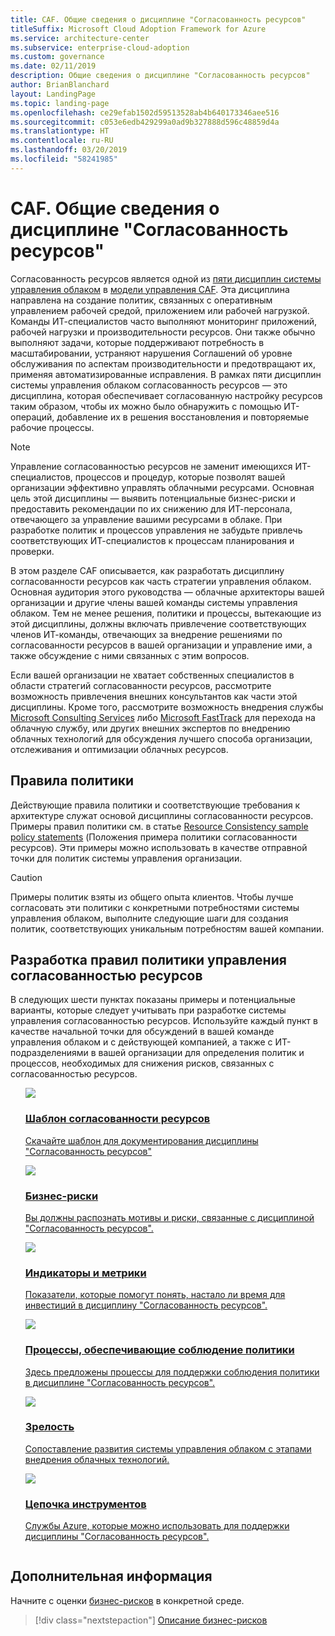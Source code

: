 ```yaml
---
title: CAF. Общие сведения о дисциплине "Согласованность ресурсов"
titleSuffix: Microsoft Cloud Adoption Framework for Azure
ms.service: architecture-center
ms.subservice: enterprise-cloud-adoption
ms.custom: governance
ms.date: 02/11/2019
description: Общие сведения о дисциплине "Согласованность ресурсов"
author: BrianBlanchard
layout: LandingPage
ms.topic: landing-page
ms.openlocfilehash: ce29efab1502d59513528ab4b640173346aee516
ms.sourcegitcommit: c053e6edb429299a0ad9b327888d596c48859d4a
ms.translationtype: HT
ms.contentlocale: ru-RU
ms.lasthandoff: 03/20/2019
ms.locfileid: "58241985"
---
```

# <a name="caf-resource-consistency-discipline-overview"></a>CAF. Общие сведения о дисциплине "Согласованность ресурсов"

Согласованность ресурсов является одной из [пяти дисциплин системы управления облаком](../governance-disciplines.md) в [модели управления CAF](../overview.md). Эта дисциплина направлена на создание политик, связанных с оперативным управлением рабочей средой, приложением или рабочей нагрузкой. Команды ИТ-специалистов часто выполняют мониторинг приложений, рабочей нагрузки и производительности ресурсов. Они также обычно выполняют задачи, которые поддерживают потребность в масштабировании, устраняют нарушения Соглашений об уровне обслуживания по аспектам производительности и предотвращают их, применяя автоматизированные исправления. В рамках пяти дисциплин системы управления облаком согласованность ресурсов — это дисциплина, которая обеспечивает согласованную настройку ресурсов таким образом, чтобы их можно было обнаружить с помощью ИТ-операций, добавление их в решения восстановления и повторяемые рабочие процессы.

> [!NOTE]
> Управление согласованностью ресурсов не заменит имеющихся ИТ-специалистов, процессов и процедур, которые позволят вашей организации эффективно управлять облачными ресурсами. Основная цель этой дисциплины — выявить потенциальные бизнес-риски и предоставить рекомендации по их снижению для ИТ-персонала, отвечающего за управление вашими ресурсами в облаке. При разработке политик и процессов управления не забудьте привлечь соответствующих ИТ-специалистов к процессам планирования и проверки.

В этом разделе CAF описывается, как разработать дисциплину согласованности ресурсов как часть стратегии управления облаком. Основная аудитория этого руководства — облачные архитекторы вашей организации и другие члены вашей команды системы управления облаком. Тем не менее решения, политики и процессы, вытекающие из этой дисциплины, должны включать привлечение соответствующих членов ИТ-команды, отвечающих за внедрение решениями по согласованности ресурсов в вашей организации и управление ими, а также обсуждение с ними связанных с этим вопросов.

Если вашей организации не хватает собственных специалистов в области стратегий согласованности ресурсов, рассмотрите возможность привлечения внешних консультантов как части этой дисциплины. Кроме того, рассмотрите возможность внедрения службы [Microsoft Consulting Services](https://www.microsoft.com/enterprise/services) либо [Microsoft FastTrack](https://azure.microsoft.com/programs/azure-fasttrack) для перехода на облачную службу, или других внешних экспертов по внедрению облачных технологий для обсуждения лучшего способа организации, отслеживания и оптимизации облачных ресурсов.

## <a name="policy-statements"></a>Правила политики

Действующие правила политики и соответствующие требования к архитектуре служат основой дисциплины согласованности ресурсов. Примеры правил политики см. в статье [Resource Consistency sample policy statements](./policy-statements.md) (Положения примера политики согласованности ресурсов). Эти примеры можно использовать в качестве отправной точки для политик системы управления организации.

> [!CAUTION]
> Примеры политик взяты из общего опыта клиентов. Чтобы лучше согласовать эти политики с конкретными потребностями системы управления облаком, выполните следующие шаги для создания политик, соответствующих уникальным потребностям вашей компании.

## <a name="developing-resource-consistency-governance-policy-statements"></a>Разработка правил политики управления согласованностью ресурсов

В следующих шести пунктах показаны примеры и потенциальные варианты, которые следует учитывать при разработке системы управления согласованностью ресурсов. Используйте каждый пункт в качестве начальной точки для обсуждений в вашей команде управления облаком и с действующей компанией, а также с ИТ-подразделениями в вашей организации для определения политик и процессов, необходимых для снижения рисков, связанных с согласованностью ресурсов.

<!-- markdownlint-disable MD033 -->

<ul class="panelContent cardsE">
<li style="display: flex; flex-direction: column;">
    <a href="./template.md">
        <div class="cardSize">
            <div class="cardPadding" >
                <div class="card" >
                    <div class="cardImageOuter">
                        <div class="cardImage">
                            <img src="../../_images/governance/process-template.png" class="x-hidden-focus"/>
                        </div>
                    </div>
                    <div class="cardText" style="padding-left:0px;">
                        <h3>Шаблон согласованности ресурсов</h3>
                        <p class="x-hidden-focus">Скачайте шаблон для документирования дисциплины "Согласованность ресурсов"</p>
                    </div>
                </div>
            </div>
        </div>
    </a>
</li><li style="display: flex; flex-direction: column;">
    <a href="./business-risks.md">
        <div class="cardSize">
            <div class="cardPadding" >
                <div class="card" >
                    <div class="cardImageOuter">
                        <div class="cardImage">
                            <img src="../../_images/governance/process-risks.png" class="x-hidden-focus"/>
                        </div>
                    </div>
                    <div class="cardText" style="padding-left:0px;">
                        <h3>Бизнес-риски</h3>
                        <p class="x-hidden-focus">Вы должны распознать мотивы и риски, связанные с дисциплиной "Согласованность ресурсов".</p>
                    </div>
                </div>
            </div>
        </div>
    </a>
</li>
<li style="display: flex; flex-direction: column;">
    <a href="./metrics-tolerance.md">
        <div class="cardSize">
            <div class="cardPadding" >
                <div class="card" >
                    <div class="cardImageOuter">
                        <div class="cardImage">
                            <img src="../../_images/governance/process-metrics.png" class="x-hidden-focus"/>
                        </div>
                    </div>
                    <div class="cardText" style="padding-left:0px;">
                        <h3>Индикаторы и метрики</h3>
                        <p class="x-hidden-focus">Показатели, которые помогут понять, настало ли время для инвестиций в дисциплину "Согласованность ресурсов".</p>
                    </div>
                </div>
            </div>
        </div>
    </a>
</li>
<li style="display: flex; flex-direction: column;">
    <a href="./compliance-processes.md">
        <div class="cardSize">
            <div class="cardPadding" >
                <div class="card" >
                    <div class="cardImageOuter">
                        <div class="cardImage">
                            <img src="../../_images/governance/process-enforce.png" class="x-hidden-focus"/>
                        </div>
                    </div>
                    <div class="cardText" style="padding-left:0px;">
                        <h3>Процессы, обеспечивающие соблюдение политики</h3>
                        <p class="x-hidden-focus">Здесь предложены процессы для поддержки соблюдения политики в дисциплине "Согласованность ресурсов".</p>
                    </div>
                </div>
            </div>
        </div>
    </a>
</li>
<li style="display: flex; flex-direction: column;">
    <a href="./discipline-improvement.md">
        <div class="cardSize">
            <div class="cardPadding" >
                <div class="card" >
                    <div class="cardImageOuter">
                        <div class="cardImage">
                            <img src="../../_images/governance/process-maturity.png" class="x-hidden-focus"/>
                        </div>
                    </div>
                    <div class="cardText" style="padding-left:0px;">
                        <h3>Зрелость</h3>
                        <p class="x-hidden-focus">Сопоставление развития системы управления облаком с этапами внедрения облачных технологий.</p>
                    </div>
                </div>
            </div>
        </div>
    </a>
</li>
<li style="display: flex; flex-direction: column;">
    <a href="./toolchain.md">
        <div class="cardSize">
            <div class="cardPadding" >
                <div class="card" >
                    <div class="cardImageOuter">
                        <div class="cardImage">
                            <img src="../../_images/governance/process-toolchain.png" class="x-hidden-focus"/>
                        </div>
                    </div>
                    <div class="cardText" style="padding-left:0px;">
                        <h3>Цепочка инструментов</h3>
                        <p class="x-hidden-focus">Службы Azure, которые можно использовать для поддержки дисциплины "Согласованность ресурсов".</p>
                    </div>
                </div>
            </div>
        </div>
    </a>
</li>
</ul>

## <a name="next-steps"></a>Дополнительная информация

Начните с оценки [бизнес-рисков](./business-risks.md) в конкретной среде.

> [!div class="nextstepaction"]
> [Описание бизнес-рисков](./business-risks.md)
